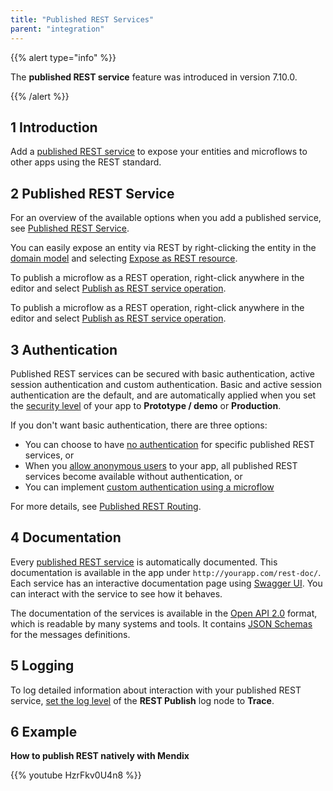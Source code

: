 ```yaml
---
title: "Published REST Services"
parent: "integration"
---
```


{{% alert type="info" %}}

The **published REST service** feature was introduced in version 7.10.0.

{{% /alert %}}

## 1 Introduction

Add a [published REST service](published-rest-service) to expose your entities and microflows to other apps using the REST standard.

## 2 Published REST Service

For an overview of the available options when you add a published service, see [Published REST Service](published-rest-service).

You can easily expose an entity via REST by right-clicking the entity in the [domain model](domain-model) and selecting [Expose as REST resource](generate-rest-resource).

To publish a microflow as a REST operation, right-click anywhere in the editor and select [Publish as REST service operation](publish-microflow-as-rest-operation).

To publish a microflow as a REST operation, right-click anywhere in the editor and select [Publish as REST service operation](publish-microflow-as-rest-operation).

## <a name="authorization"></a>3 Authentication

Published REST services can be secured with basic authentication, active session authentication and custom authentication. Basic and active session authentication are the default, and are automatically applied when you set the [security level](project-security) of your app to **Prototype / demo**  or **Production**.

If you don't want basic authentication, there are three options:

* You can choose to have [no authentication](published-rest-service#authentication) for specific published REST services, or
* When you [allow anonymous users](project-security#anonymous-users) to your app, all published REST services become available without authentication, or
* You can implement [custom authentication using a microflow](published-rest-service#authentication-microflow)

For more details, see [Published REST Routing](published-rest-routing).

## <a name="interactive-documentation"></a>4 Documentation

Every [published REST service](published-rest-service) is automatically documented. This documentation is available in the app under `http://yourapp.com/rest-doc/`. Each service has an interactive documentation page using [Swagger UI](https://swagger.io/swagger-ui/). You can interact with the service to see how it behaves.

The documentation of the services is available in the [Open API 2.0](open-api) format, which is readable by many systems and tools. It contains [JSON Schemas](published-rest-service-json-schema) for the messages definitions.

## 5 Logging

To log detailed information about interaction with your published REST service, [set the log level](logging) of the **REST Publish** log node to **Trace**.

## 6 Example

**How to publish REST natively with Mendix**

{{% youtube HzrFkv0U4n8 %}}

